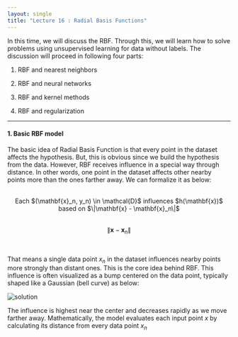```yaml
---
layout: single
title: "Lecture 16 : Radial Basis Functions"
---
```


In this time, we will discuss the RBF. Through this, we will learn how to solve problems using unsupervised learning for data without labels. The discussion will proceed in following four parts: 

1. RBF and nearest neighbors

2. RBF and neural networks

3. RBF and kernel methods

4. RBF and regularization

---

#### 1. Basic RBF model

The basic idea of Radial Basis Function is that every point in the dataset affects the hypothesis. But, this is obvious since we build the hypothesis from the data. However, RBF receives influence in a special way through distance. In other words, one point in the dataset affects other nearby points more than the ones farther away. We can formalize it as below: 

<br>

<div align="center">
Each $(\mathbf{x}_n, y_n) \in \mathcal{D}$ influences $h(\mathbf{x})$ based on $\|\mathbf{x} - \mathbf{x}_n\|$
</div>

<br>

$$
\left\| \mathbf{x} - \mathbf{x}_n \right\|
$$

<br>

That means a single data point $x_n$ in the dataset influences nearby points more strongly than distant ones. This is the core idea behind RBF. This influence is often visualized as a bump centered on the data point, typically shaped like a Gaussian (bell curve) as below: 

![solution](/assets/images/rbf_1.svg) 

The influence is highest near the center and decreases rapidly as we move farther away. Mathematically, the model evaluates each input point $x$ by calculating its distance from every data point $x_n$

